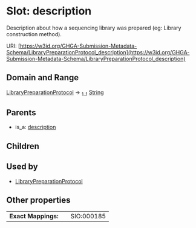 
# Slot: description


Description about how a sequencing library was prepared (eg: Library construction method).

URI: [https://w3id.org/GHGA-Submission-Metadata-Schema/LibraryPreparationProtocol_description](https://w3id.org/GHGA-Submission-Metadata-Schema/LibraryPreparationProtocol_description)


## Domain and Range

[LibraryPreparationProtocol](LibraryPreparationProtocol.md) &#8594;  <sub>1..1</sub> [String](types/String.md)

## Parents

 *  is_a: [description](description.md)

## Children


## Used by

 * [LibraryPreparationProtocol](LibraryPreparationProtocol.md)

## Other properties

|  |  |  |
| --- | --- | --- |
| **Exact Mappings:** | | SIO:000185 |

